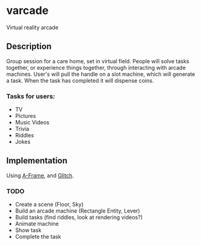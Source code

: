 # varcade
Virtual reality arcade

## Description
Group session for a care home, set in virtual field. People will solve tasks together, or experience things together, through interacting with arcade machines. User's will pull the handle on a slot machine, which will generate a task. When the task has completed it will dispense coins.

### Tasks for users:
 - TV
 - Pictures
 - Music Videos
 - Trivia
 - Riddles
 - Jokes

## Implementation
Using [A-Frame](https://aframe.io/), and [Glitch](https://glitch.com/~aframe).

### TODO
 - Create a scene (Floor, Sky)
 - Build an arcade machine (Rectangle Entity, Lever)
 - Build tasks (find riddles, look at rendering videos?)
 - Animate machine
 - Show task
 - Complete the task
